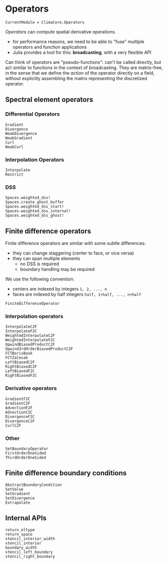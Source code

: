 # Operators

```@meta
CurrentModule = ClimaCore.Operators
```

_Operators_ can compute spatial derivative operations.

 - for performance reasons, we need to be able to "fuse" multiple operators and
 function applications
 - Julia provides a tool for this: **broadcasting**, with a very flexible API

Can think of operators are "pseudo-functions": can't be called directly, but
act similar to functions in the context of broadcasting. They are matrix-free,
in the sense that we define the _action_ of the operator directly on a field,
without explicitly assembling the matrix representing the discretized operator.

## Spectral element operators

### Differential Operators
```@docs
Gradient
Divergence
WeakDivergence
WeakGradient
Curl
WeakCurl
```

### Interpolation Operators
```@docs
Interpolate
Restrict
```

### DSS
```@docs
Spaces.weighted_dss!
Spaces.create_ghost_buffer
Spaces.weighted_dss_start!
Spaces.weighted_dss_internal!
Spaces.weighted_dss_ghost!
```

## Finite difference operators

Finite difference operators are similar with some subtle differences:
- they can change staggering (center to face, or vice versa)
- they can span multiple elements
  - no DSS is required
  - boundary handling may be required

We use the following convention:
 - centers are indexed by integers `1, 2, ..., n`
 - faces are indexed by half integers `half, 1+half, ..., n+half`

```@docs
FiniteDifferenceOperator
```

### Interpolation operators

```@docs
InterpolateC2F
InterpolateF2C
WeightedInterpolateC2F
WeightedInterpolateF2C
UpwindBiasedProductC2F
Upwind3rdOrderBiasedProductC2F
FCTBorisBook
FCTZalesak
LeftBiasedC2F
RightBiasedC2F
LeftBiasedF2C
RightBiasedF2C
```

### Derivative operators

```@docs
GradientF2C
GradientC2F
AdvectionF2F
AdvectionC2C
DivergenceF2C
DivergenceC2F
CurlC2F
```

### Other

```@docs
SetBoundaryOperator
FirstOrderOneSided
ThirdOrderOneSided
```

## Finite difference boundary conditions

```@docs
AbstractBoundaryCondition
SetValue
SetGradient
SetDivergence
Extrapolate
```

## Internal APIs

```@docs
return_eltype
return_space
stencil_interior_width
stencil_interior
boundary_width
stencil_left_boundary
stencil_right_boundary
```
